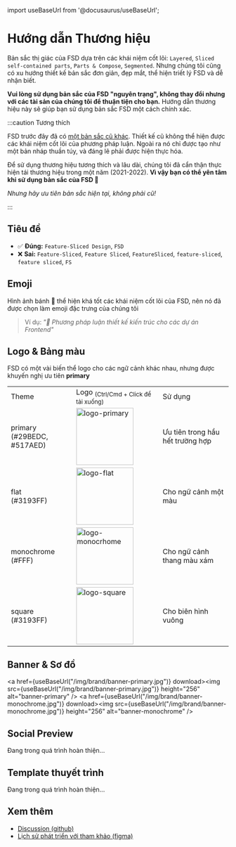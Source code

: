 import useBaseUrl from '@docusaurus/useBaseUrl';

# Hướng dẫn Thương hiệu

Bản sắc thị giác của FSD dựa trên các khái niệm cốt lõi: `Layered`, `Sliced self-contained parts`, `Parts & Compose`, `Segmented`.
Nhưng chúng tôi cũng có xu hướng thiết kế bản sắc đơn giản, đẹp mắt, thể hiện triết lý FSD và dễ nhận biết.

**Vui lòng sử dụng bản sắc của FSD "nguyên trạng", không thay đổi nhưng với các tài sản của chúng tôi để thuận tiện cho bạn.** Hướng dẫn thương hiệu này sẽ giúp bạn sử dụng bản sắc FSD một cách chính xác.

:::caution Tương thích

FSD trước đây đã có [một bản sắc cũ khác](https://drive.google.com/drive/folders/11Y-3qZ_C9jOFoW2UbSp11YasOhw4yBdl?usp=sharing). Thiết kế cũ không thể hiện được các khái niệm cốt lõi của phương pháp luận. Ngoài ra nó chỉ được tạo như một bản nháp thuần túy, và đáng lẽ phải được hiện thực hóa.

Để sử dụng thương hiệu tương thích và lâu dài, chúng tôi đã cẩn thận thực hiện tái thương hiệu trong một năm (2021-2022). **Vì vậy bạn có thể yên tâm khi sử dụng bản sắc của FSD 🍰**

*Nhưng hãy ưu tiên bản sắc hiện tại, không phải cũ!*

:::

## Tiêu đề

- ✅ **Đúng:** `Feature-Sliced Design`, `FSD`
- ❌ **Sai:** `Feature-Sliced`, `Feature Sliced`, `FeatureSliced`, `feature-sliced`, `feature sliced`, `FS`

## Emoji

Hình ảnh bánh 🍰 thể hiện khá tốt các khái niệm cốt lõi của FSD, nên nó đã được chọn làm emoji đặc trưng của chúng tôi

> Ví dụ: *"🍰 Phương pháp luận thiết kế kiến trúc cho các dự án Frontend"*

## Logo & Bảng màu

FSD có một vài biến thể logo cho các ngữ cảnh khác nhau, nhưng được khuyến nghị ưu tiên **primary**

<!-- FIXME: refactor; use as Brand component for? -->
<!-- FIXME: Fix downloading -->

<table style={{ textAlign: "center" }}>
    <tr>
        <td>Theme</td>
        <td>Logo <sub style={{ color: "gray", display: "block" }}>(Ctrl/Cmd + Click để tải xuống)</sub></td>
        <td>Sử dụng</td>
    </tr>
    <tr>
        <td style={{ color: "#FFF", background: "linear-gradient(135deg, rgba(41,190,220,1) 0%, rgba(81,122,237,1) 100%)" }}>primary <br/> (#29BEDC, #517AED)</td>
        <td><a href={useBaseUrl("/img/brand/logo-primary.png")} download><img src={useBaseUrl("/img/brand/logo-primary.png")} height="130" alt="logo-primary" /></a></td>
        <td>Ưu tiên trong hầu hết trường hợp</td>
    </tr>
    <tr>
        <td style={{ color: "#FFF", background: "#3193FF" }}>flat <br/> (#3193FF)</td>
        <td><a href={useBaseUrl("/img/brand/logo-flat.png")} download><img src={useBaseUrl("/img/brand/logo-flat.png")} height="130" alt="logo-flat" /></a></td>
        <td>Cho ngữ cảnh một màu</td>
    </tr>
    <tr>
        <td style={{ color: "#000", background: "#FFF" }}>monochrome <br /> (#FFF)</td>
        <td style={{ color: "#000", background: "#242526" }}><a href={useBaseUrl("/img/brand/logo-monochrome.png")} download><img src={useBaseUrl("/img/brand/logo-monochrome.png")} height="130" alt="logo-monocrhome" /></a></td>
        <td>Cho ngữ cảnh thang màu xám</td>
    </tr>
    <tr>
        <td style={{ color: "#FFF", background: "#3193FF" }}>square <br/> (#3193FF)</td>
        <td><a href={useBaseUrl("/img/brand/logo-square.png")} download><img src={useBaseUrl("/img/brand/logo-square.png")} height="130" alt="logo-square" /></a></td>
        <td>Cho biên hình vuông</td>
    </tr>
</table>

## Banner & Sơ đồ

<a href={useBaseUrl("/img/brand/banner-primary.jpg")} download><img src={useBaseUrl("/img/brand/banner-primary.jpg")} height="256" alt="banner-primary" /></a>
<a href={useBaseUrl("/img/brand/banner-monochrome.jpg")} download><img src={useBaseUrl("/img/brand/banner-monochrome.jpg")} height="256" alt="banner-monochrome" /></a>

## Social Preview

Đang trong quá trình hoàn thiện...

## Template thuyết trình

Đang trong quá trình hoàn thiện...

## Xem thêm

- [Discussion (github)](https://github.com/feature-sliced/documentation/discussions/399)
- [Lịch sử phát triển với tham khảo (figma)](https://www.figma.com/file/RPphccpoeasVB0lMpZwPVR/FSD-Brand?node-id=0%3A1)

